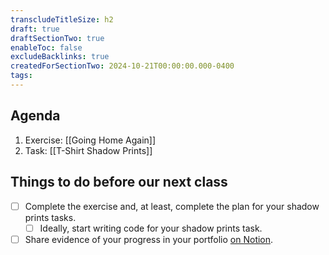 ```yaml
---
transcludeTitleSize: h2
draft: true
draftSectionTwo: true
enableToc: false
excludeBacklinks: true
createdForSectionTwo: 2024-10-21T00:00:00.000-0400
tags:
---
```

## Agenda
1. Exercise: [[Going Home Again]]
2. Task: [[T-Shirt Shadow Prints]]
## Things to do before our next class
- [ ] Complete the exercise and, at least, complete the plan for your shadow prints tasks.
	- [ ] Ideally, start writing code for your shadow prints task.
- [ ] Share evidence of your progress in your portfolio [on Notion](https://notion.so).